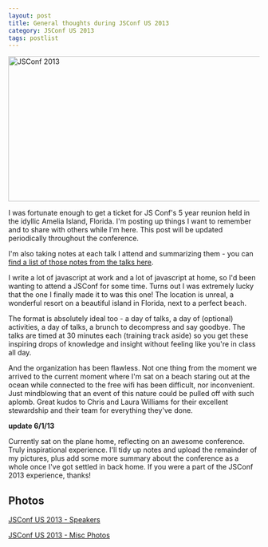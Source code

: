 ```yaml
---
layout: post
title: General thoughts during JSConf US 2013
category: JSConf US 2013
tags: postlist
---
```


<div class="imageheader">
<a href="http://www.flickr.com/photos/shakefon/8898057766/" title="JSConf 2013
by shakefon, on Flickr"><img
src="http://farm8.staticflickr.com/7430/8898057766_df5d56d9d2_b.jpg"
width="1024" height="291" alt="JSConf 2013"></a>
</div>

I was fortunate enough to get a ticket for JS Conf's 5 year reunion held in the
idyllic Amelia Island, Florida. I'm posting up things I want to remember and to
share with others while I'm here. This post will be updated periodically
throughout the conference.

I'm also taking notes at each talk I attend and summarizing them - you can [find
a list of those notes from the talks here](/jsconf-2013-talks-list).

I write a lot of javascript at work and a lot of javascript at home, so I'd
been wanting to attend a JSConf for some time. Turns out I was extremely lucky
that the one I finally made it to was this one! The location is unreal, a
wonderful resort on a beautiful island in Florida, next to a perfect beach.

The format is absolutely ideal too - a day of talks, a day of (optional)
activities, a day of talks, a brunch to decompress and say goodbye. The talks
are timed at 30 minutes each (training track aside) so you get these inspiring
drops of knowledge and insight without feeling like you're in class all day.

And the organization has been flawless. Not one thing from the moment we
arrived to the current moment where I'm sat on a beach staring out at the ocean
while connected to the free wifi has been difficult, nor inconvenient. Just
mindblowing that an event of this nature could be pulled off with such aplomb.
Great kudos to Chris and Laura Williams for their excellent stewardship and
their team for everything they've done.

**update 6/1/13**

Currently sat on the plane home, reflecting on an awesome conference. Truly
inspirational experience. I'll tidy up notes and upload the remainder of my
pictures, plus add some more summary about the conference as a whole once I've
got settled in back home. If you were a part of the JSConf 2013 experience,
thanks!

Photos
---

[JSConf US 2013 - Speakers](http://www.flickr.com/photos/shakefon/sets/72157633823324043)

[JSConf US 2013 - Misc Photos](http://www.flickr.com/photos/shakefon/sets/72157633823676209)
